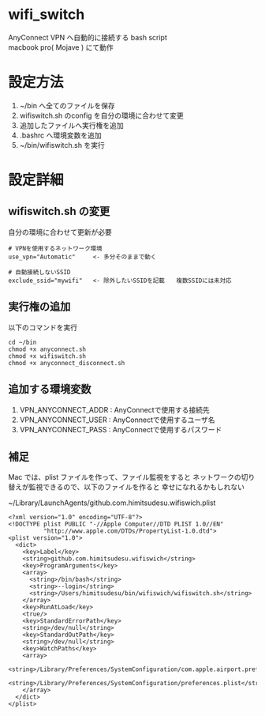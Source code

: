 # wifi_switch

AnyConnect VPN へ自動的に接続する bash script<br>
macbook pro( Mojave ) にて動作

# 設定方法
1. ~/bin へ全てのファイルを保存
2. wifiswitch.sh のconfig を自分の環境に合わせて変更
2. 追加したファイルへ実行権を追加
3. .bashrc へ環境変数を追加
4. ~/bin/wifiswitch.sh を実行

# 設定詳細
## wifiswitch.sh の変更
自分の環境に合わせて更新が必要

```
# VPNを使用するネットワーク環境
use_vpn="Automatic"     <- 多分そのままで動く

# 自動接続しないSSID
exclude_ssid="mywifi"   <- 除外したいSSIDを記載　　複数SSIDには未対応
```
## 実行権の追加
以下のコマンドを実行
```
cd ~/bin
chmod +x anyconnect.sh
chmod +x wifiswitch.sh
chmod +x anyconnect_disconnect.sh
```

## 追加する環境変数
1. VPN_ANYCONNECT_ADDR : AnyConnectで使用する接続先
2. VPN_ANYCONNECT_USER : AnyConnectで使用するユーザ名
3. VPN_ANYCONNECT_PASS : AnyConnectで使用するパスワード


## 補足
Mac では、plist ファイルを作って、ファイル監視をすると
ネットワークの切り替えが監視できるので、以下のファイルを作ると
幸せになれるかもしれない


~/Library/LaunchAgents/github.com.himitsudesu.wifiswich.plist
```
<?xml version="1.0" encoding="UTF-8"?>
<!DOCTYPE plist PUBLIC "-//Apple Computer//DTD PLIST 1.0//EN"
          "http://www.apple.com/DTDs/PropertyList-1.0.dtd">
<plist version="1.0">
  <dict>
    <key>Label</key>
    <string>github.com.himitsudesu.wifiswich</string>
    <key>ProgramArguments</key>
    <array>
      <string>/bin/bash</string>
      <string>--login</string>
      <string>/Users/himitsudesu/bin/wifiswich/wifiswitch.sh</string>
    </array>
    <key>RunAtLoad</key>
    <true/>
    <key>StandardErrorPath</key>
    <string>/dev/null</string>
    <key>StandardOutPath</key>
    <string>/dev/null</string>
    <key>WatchPaths</key>
    <array>
      <string>/Library/Preferences/SystemConfiguration/com.apple.airport.preferences.plist</string>
      <string>/Library/Preferences/SystemConfiguration/preferences.plist</string>
    </array>
  </dict>
</plist>
```
